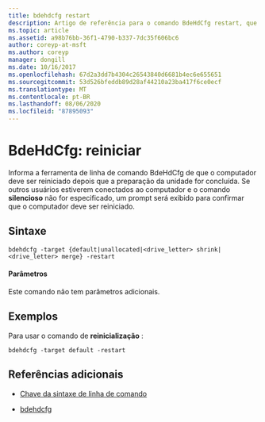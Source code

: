 ```yaml
---
title: bdehdcfg restart
description: Artigo de referência para o comando BdeHdCfg restart, que informa BdeHdCfg de que o computador deve ser reiniciado depois que a preparação da unidade for concluída.
ms.topic: article
ms.assetid: a98b76bb-36f1-4790-b337-7dc35f606bc6
author: coreyp-at-msft
ms.author: coreyp
manager: dongill
ms.date: 10/16/2017
ms.openlocfilehash: 67d2a3dd7b4304c26543840d6681b4ec6e655651
ms.sourcegitcommit: 53d526bfeddb89d28af44210a23ba417f6ce0ecf
ms.translationtype: MT
ms.contentlocale: pt-BR
ms.lasthandoff: 08/06/2020
ms.locfileid: "87895093"
---
```

# <a name="bdehdcfg-restart"></a>BdeHdCfg: reiniciar

Informa a ferramenta de linha de comando BdeHdCfg de que o computador deve ser reiniciado depois que a preparação da unidade for concluída. Se outros usuários estiverem conectados ao computador e o comando **silencioso** não for especificado, um prompt será exibido para confirmar que o computador deve ser reiniciado.

## <a name="syntax"></a>Sintaxe

```
bdehdcfg -target {default|unallocated|<drive_letter> shrink|<drive_letter> merge} -restart
```

#### <a name="parameters"></a>Parâmetros

Este comando não tem parâmetros adicionais.

## <a name="examples"></a>Exemplos

Para usar o comando de **reinicialização** :

```
bdehdcfg -target default -restart
```

## <a name="additional-references"></a>Referências adicionais

- [Chave da sintaxe de linha de comando](command-line-syntax-key.md)

- [bdehdcfg](bdehdcfg.md)
